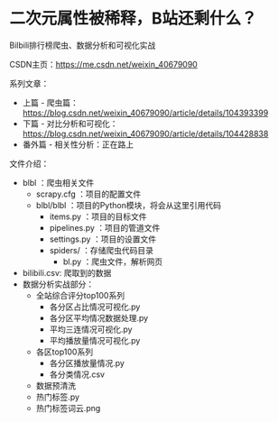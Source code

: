 # 二次元属性被稀释，B站还剩什么？

Bilbili排行榜爬虫、数据分析和可视化实战

CSDN主页：https://me.csdn.net/weixin_40679090

系列文章：
- 上篇 - 爬虫篇：https://blog.csdn.net/weixin_40679090/article/details/104393399
- 下篇 - 对比分析和可视化：https://blog.csdn.net/weixin_40679090/article/details/104428838
- 番外篇 - 相关性分析：正在路上

文件介绍：
- blbl ：爬虫相关文件
    + scrapy.cfg ：项目的配置文件
    + blbl/blbl ：项目的Python模块，将会从这里引用代码
        + items.py ：项目的目标文件
        + pipelines.py ：项目的管道文件
        + settings.py ：项目的设置文件
        + spiders/ ：存储爬虫代码目录
            + bl.py ：爬虫文件，解析网页
- bilibili.csv: 爬取到的数据
- 数据分析实战部分：
    + 全站综合评分top100系列
    	+ 各分区占比情况可视化.py
    	+ 各分区平均情况数据处理.py
    	+ 平均三连情况可视化.py
    	+ 平均播放量情况可视化.py
    + 各区top100系列
    	+ 各分区播放量情况.py
    	+ 各分类情况.csv 
    + 数据预清洗
    + 热门标签.py
    + 热门标签词云.png
              